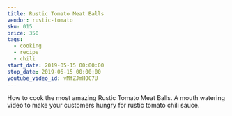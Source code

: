 ```yaml
---
title: Rustic Tomato Meat Balls
vendor: rustic-tomato
sku: 015
price: 350
tags:
  - cooking
  - recipe
  - chili
start_date: 2019-05-15 00:00:00
stop_date: 2019-06-15 00:00:00
youtube_video_id: vMfZJmH0C7U
---
```


How to cook the most amazing Rustic Tomato Meat Balls. A mouth watering video to make your customers hungry for rustic tomato chili sauce.